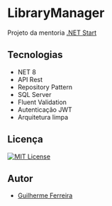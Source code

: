 
# LibraryManager

Projeto da mentoria
[.NET Start](https://metododotnet.luisdev.com.br/)


## Tecnologias

- NET 8
- API Rest
- Repository Pattern
- SQL Server
- Fluent Validation
- Autenticação JWT
- Arquitetura limpa


## Licença

[![MIT License](https://img.shields.io/badge/License-MIT-green.svg)](https://choosealicense.com/licenses/mit/)




## Autor

- [Guilherme Ferreira](https://github.com/gferr-menezes)

